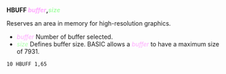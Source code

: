 **HBUFF <span style="color:#FFAAFF;">*buffer*</span>,<span style="color:#AAFFAA;">*size*</span>**

Reserves an area in memory for high-resolution graphics.

- <span style="color:#FFAAFF;">*buffer*</span>  Number of buffer selected.
- <span style="color:#AAFFAA;">*size*</span>    Defines buffer size.  BASIC allows a <span style="color:#FFAAFF;">*buffer*</span> to have a maximum size of 7931.

```ecb2
10 HBUFF 1,65
```

